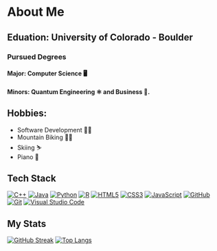 # About Me
## Eduation: University of Colorado - Boulder
### Pursued Degrees
#### Major: Computer Science 🖥️
#### Minors: Quantum Engineering ⚛️ and Business 👔.

## Hobbies:
- Software Development 👨‍💻
- Mountain Biking 🚵‍♂️
- Skiing ⛷️
- Piano 🎹

## Tech Stack
[![C++](https://img.shields.io/badge/c++-%2300599C.svg?style=for-the-badge&logo=c%2B%2B&logoColor=white)](https://en.wikipedia.org/wiki/C%2B%2B)
[![Java](https://img.shields.io/badge/java-%23ED8B00.svg?style=for-the-badge&logo=openjdk&logoColor=white)](https://www.java.com/en/)
[![Python](https://img.shields.io/badge/python-%233776AB?style=for-the-badge&logo=python&logoColor=white&link=https%3A%2F%2F)](https://www.python.org)
[![R](https://img.shields.io/badge/r-%23276DC3?style=for-the-badge&logo=r&logoColor=white&link=https%3A%2F%2F)](https://www.r-project.org)
[![HTML5](https://img.shields.io/badge/html5-%23E34F26.svg?style=for-the-badge&logo=html5&logoColor=white)](https://en.wikipedia.org/wiki/HTML)
[![CSS3](https://img.shields.io/badge/css3-%231572B6.svg?style=for-the-badge&logo=css3&logoColor=white)](https://en.wikipedia.org/wiki/CSS)
[![JavaScript](https://img.shields.io/badge/javascript-%23323330.svg?style=for-the-badge&logo=javascript&logoColor=%23F7DF1E)](https://en.wikipedia.org/wiki/JavaScript)
[![GitHub](https://img.shields.io/badge/github-%23121011.svg?style=for-the-badge&logo=github&logoColor=white)](https://github.com/)
[![Git](https://img.shields.io/badge/git-%23F05033.svg?style=for-the-badge&logo=git&logoColor=white)](https://git-scm.com/)
[![Visual Studio Code](https://img.shields.io/badge/Visual%20Studio%20Code-0078d7.svg?style=for-the-badge&logo=visual-studio-code&logoColor=white)](https://code.visualstudio.com/)

## My Stats
[![GitHub Streak](https://streak-stats.demolab.com?user=njclose&theme=dark)](https://git.io/streak-stats)
[![Top Langs](https://github-readme-stats.vercel.app/api/top-langs/?username=njclose&layout=donut&theme=dark&show)](https://github.com/anuraghazra/github-readme-stats)








<!--
**njclose/njclose** is a ✨ _special_ ✨ repository because its `README.md` (this file) appears on your GitHub profile.

Here are some ideas to get you started:

- 🔭 I’m currently working on ...
- 🌱 I’m currently learning ...
- 👯 I’m looking to collaborate on ...
- 🤔 I’m looking for help with ...
- 💬 Ask me about ...
- 📫 How to reach me: ...
- 😄 Pronouns: ...
- ⚡ Fun fact: ...
-->
